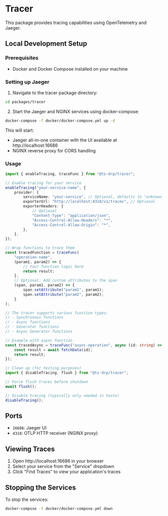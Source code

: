 # Tracer

This package provides tracing capabilities using OpenTelemetry and Jaeger.

## Local Development Setup

### Prerequisites

- Docker and Docker Compose installed on your machine

### Setting up Jaeger

1. Navigate to the tracer package directory:

```bash
cd packages/tracer
```

2. Start the Jaeger and NGINX services using docker-compose:

```bash
docker-compose -f docker/docker-compose.yml up -d
```

This will start:

- Jaeger all-in-one container with the UI available at http://localhost:16686
- NGINX reverse proxy for CORS handling

### Usage

```typescript
import { enableTracing, traceFunc } from "@ts-drp/tracer";

// Enable tracing for your service
enableTracing("your-service-name", {
	provider: {
		serviceName: "your-service", // Optional, defaults to "unknown_service"
		exporterUrl: "http://localhost:4318/v1/traces", // Optional
		exporterHeaders: {
			// Optional
			"Content-Type": "application/json",
			"Access-Control-Allow-Headers": "*",
			"Access-Control-Allow-Origin": "*",
		},
	},
});

// Wrap functions to trace them
const tracedFunction = traceFunc(
	"operation-name",
	(param1, param2) => {
		// Your function logic here
		return result;
	},
	// Optional: Add custom attributes to the span
	(span, param1, param2) => {
		span.setAttribute("param1", param1);
		span.setAttribute("param2", param2);
	}
);

// The tracer supports various function types:
// - Synchronous functions
// - Async functions
// - Generator functions
// - Async Generator functions

// Example with async function
const tracedAsync = traceFunc("async-operation", async (id: string) => {
	const result = await fetchData(id);
	return result;
});

// Clean up (for testing purposes)
import { disableTracing, flush } from "@ts-drp/tracer";

// Force flush traces before shutdown
await flush();

// Disable tracing (typically only needed in tests)
disableTracing();
```

## Ports

- `16686`: Jaeger UI
- `4318`: OTLP HTTP receiver (NGINX proxy)

## Viewing Traces

1. Open http://localhost:16686 in your browser
2. Select your service from the "Service" dropdown
3. Click "Find Traces" to view your application's traces

## Stopping the Services

To stop the services:

```bash
docker-compose -f docker/docker-compose.yml down
```
